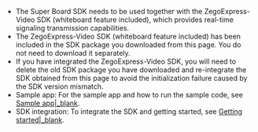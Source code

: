 <div class="mk-hint">

- The Super Board SDK needs to be used together with the ZegoExpress-Video SDK (whiteboard feature included), which provides real-time signaling transmission capabilities.
- The ZegoExpress-Video SDK (whiteboard feature included) has been included in the SDK package you downloaded from this page. You do not need to download it separately.
- If you have integrated the ZegoExpress-Video SDK, you will need to delete the old SDK package you have downloaded and re-integrate the SDK obtained from this page to avoid the initialization failure caused by the SDK version mismatch.
- Sample app: For the sample app and how to run the sample code, see [Sample app\|_blank](!sample_app).
- SDK integration: To integrate the SDK and getting started, see [Getting started\|_blank](!QuickStart/CreateWboard).
</div>

